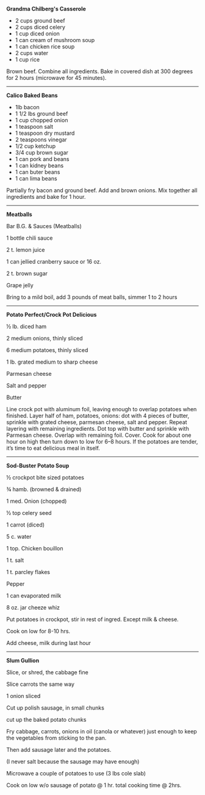 **Grandma Chilberg's Casserole**

* 2 cups ground beef
* 2 cups diced celery
* 1 cup diced onion
* 1 can cream of mushroom soup
* 1 can chicken rice soup
* 2 cups water
* 1 cup rice

Brown beef. Combine all ingredients. Bake in covered dish at 300 degrees for 2 hours \(microwave for 45 minutes\).

---

**Calico Baked Beans**

* 1lb bacon
* 1 1/2 lbs ground beef
* 1 cup chopped onion
* 1 teaspoon salt
* 1 teaspoon dry mustard
* 2 teaspoons vinegar
* 1/2 cup ketchup
* 3/4 cup brown sugar
* 1 can pork and beans
* 1 can kidney beans
* 1 can buter beans
* 1 can lima beans

Partially fry bacon and ground beef. Add and brown onions. Mix together all ingredients and bake for 1 hour.

---

**Meatballs**

Bar B.G. & Sauces \(Meatballs\)

1 bottle chili sauce

2 t. lemon juice

1 can jellied cranberry sauce or 16 oz.

2 t. brown sugar

Grape jelly

Bring to a mild boil, add 3 pounds of meat balls, simmer 1 to 2 hours

---

**Potato Perfect/Crock Pot Delicious**

½ lb. diced ham

2 medium onions, thinly sliced

6 medium potatoes, thinly sliced

1 lb. grated medium to sharp cheese

Parmesan cheese

Salt and pepper

Butter

Line crock pot with aluminum foil, leaving enough to overlap potatoes when finished. Layer half of ham, potatoes, onions: dot with 4 pieces of butter, sprinkle with grated cheese, parmesan cheese, salt and pepper. Repeat layering with remaining ingredients. Dot top with butter and sprinkle with Parmesan cheese. Overlap with remaining foil. Cover. Cook for about one hour on high then turn down to low for 6–8 hours. If the potatoes are tender, it’s time to eat delicious meal in itself.

---

**Sod-Buster Potato Soup**

½ crockpot bite sized potatoes

¾ hamb. \(browned & drained\)

1 med. Onion \(chopped\)

½ top celery seed

1 carrot \(diced\)

5 c. water

1 top. Chicken bouillon

1 t. salt

1 t. parcley flakes

Pepper

1 can evaporated milk

8 oz. jar cheeze whiz

Put potatoes in crockpot, stir in rest of ingred. Except milk & cheese.

Cook on low for 8-10 hrs.

Add cheese, milk during last hour

---

  
	

**Slum Gullion**

Slice, or shred, the cabbage fine

Slice carrots the same way

1 onion sliced

Cut up polish sausage, in small chunks

cut up the baked potato chunks

  


Fry cabbage, carrots, onions in oil \(canola or whatever\) just enough to keep the vegetables from sticking to the pan.

Then add sausage later and the potatoes.

\(I never salt because the sausage may have enough\)

Microwave a couple of potatoes to use \(3 lbs cole slab\)

Cook on low w/o sausage of potato @ 1 hr. total cooking time @ 2hrs.

